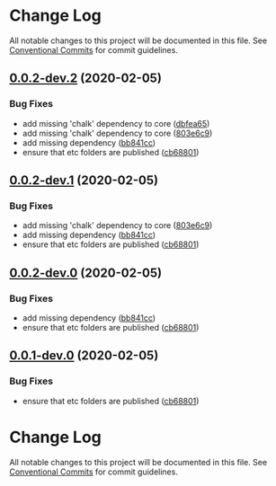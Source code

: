 # Change Log

All notable changes to this project will be documented in this file.
See [Conventional Commits](https://conventionalcommits.org) for commit guidelines.

<a name="0.0.2-dev.2"></a>
## [0.0.2-dev.2](https://github.com/mike-north/certin/compare/@certin/config@0.0.0-dev.3...@certin/config@0.0.2-dev.2) (2020-02-05)


### Bug Fixes

* add missing 'chalk' dependency to core ([dbfea65](https://github.com/mike-north/certin/commit/dbfea65))
* add missing 'chalk' dependency to core ([803e6c9](https://github.com/mike-north/certin/commit/803e6c9))
* add missing dependency ([bb841cc](https://github.com/mike-north/certin/commit/bb841cc))
* ensure that etc folders are published ([cb68801](https://github.com/mike-north/certin/commit/cb68801))




<a name="0.0.2-dev.1"></a>
## [0.0.2-dev.1](https://github.com/mike-north/certin/compare/@certin/config@0.0.0-dev.3...@certin/config@0.0.2-dev.1) (2020-02-05)


### Bug Fixes

* add missing 'chalk' dependency to core ([803e6c9](https://github.com/mike-north/certin/commit/803e6c9))
* add missing dependency ([bb841cc](https://github.com/mike-north/certin/commit/bb841cc))
* ensure that etc folders are published ([cb68801](https://github.com/mike-north/certin/commit/cb68801))




<a name="0.0.2-dev.0"></a>
## [0.0.2-dev.0](https://github.com/mike-north/certin/compare/@certin/config@0.0.0-dev.3...@certin/config@0.0.2-dev.0) (2020-02-05)


### Bug Fixes

* add missing dependency ([bb841cc](https://github.com/mike-north/certin/commit/bb841cc))
* ensure that etc folders are published ([cb68801](https://github.com/mike-north/certin/commit/cb68801))




<a name="0.0.1-dev.0"></a>
## [0.0.1-dev.0](https://github.com/mike-north/certin/compare/@certin/config@0.0.0-dev.3...@certin/config@0.0.1-dev.0) (2020-02-05)


### Bug Fixes

* ensure that etc folders are published ([cb68801](https://github.com/mike-north/certin/commit/cb68801))




# Change Log

All notable changes to this project will be documented in this file.
See [Conventional Commits](https://conventionalcommits.org) for commit guidelines.
